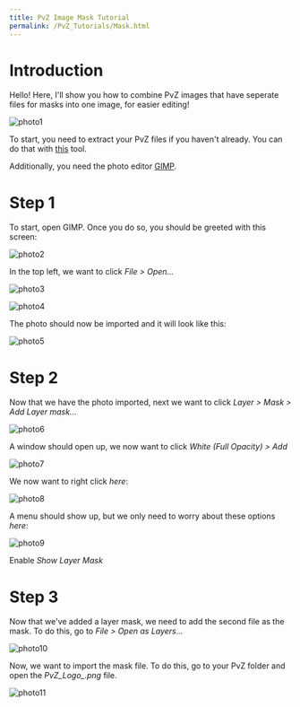 ```yaml
---
title: PvZ Image Mask Tutorial
permalink: /PvZ_Tutorials/Mask.html
---
```

# Introduction

Hello! Here, I'll show you how to combine PvZ images that have seperate files for masks into one image, for easier editing!

![photo1](https://media.discordapp.net/attachments/1004911792423718983/1085250543829651549/image.png)

To start, you need to extract your PvZ files if you haven't already. You can do that with [this](https://cdn.discordapp.com/attachments/1030904713736110191/1066022952467968110/Plants_vs_Zombies_main.pak_Patcherer.exe) tool.

Additionally, you need the photo editor [GIMP](https://www.gimp.org/).

# Step 1

To start, open GIMP. Once you do so, you should be greeted with this screen:

![photo2](https://media.discordapp.net/attachments/1004911792423718983/1085250965118136452/image.png?width=1090&height=586)

In the top left, we want to click *File > Open...* 

![photo3](https://media.discordapp.net/attachments/1004911792423718983/1085250910999036014/image.png)

![photo4](https://media.discordapp.net/attachments/1004911792423718983/1085251137575329802/image.png?width=615&height=27)

The photo should now be imported and it will look like this:

![photo5](https://media.discordapp.net/attachments/1004911792423718983/1085251472893153351/image.png?width=1090&height=586)

# Step 2

Now that we have the photo imported, next we want to click *Layer > Mask > Add Layer mask...*

![photo6](https://media.discordapp.net/attachments/1004911792423718983/1085251252620894218/image.png)

A window should open up, we now want to click *White (Full Opacity) > Add*

![photo7](https://media.discordapp.net/attachments/1004911792423718983/1085251355356180531/image.png)

We now want to right click *here*:

![photo8](https://media.discordapp.net/attachments/1004911792423718983/1085308110765305877/image.png?width=1091&height=586)

A menu should show up, but we only need to worry about these options *here*:

![photo9](https://media.discordapp.net/attachments/1004911792423718983/1085252425201496124/image.png)

Enable *Show Layer Mask*

# Step 3

Now that we've added a layer mask, we need to add the second file as the mask. To do this, go to *File > Open as Layers...*

![photo10](https://media.discordapp.net/attachments/1004911792423718983/1085251697036771328/image.png)

Now, we want to import the mask file. To do this, go to your PvZ folder and open the *PvZ_Logo_.png* file.

![photo11](https://media.discordapp.net/attachments/1004911792423718983/1085251803098136627/image.png)
